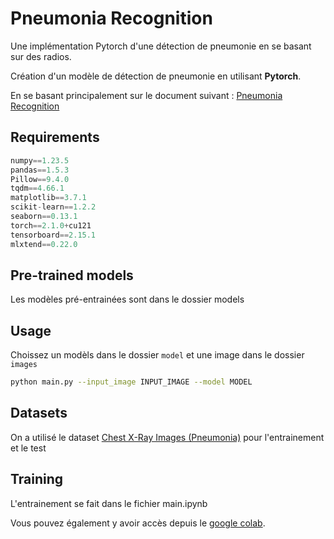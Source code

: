 # Pneumonia Recognition

Une implémentation Pytorch d'une détection de pneumonie en se basant sur des radios.



Création d'un modèle de détection de pneumonie en utilisant **Pytorch**.

En se basant principalement sur le document suivant : [Pneumonia Recognition](https://www.kaggle.com/code/madz2000/pneumonia-detection-using-cnn-92-6-accuracy/notebook)


## Requirements

```py
numpy==1.23.5
pandas==1.5.3
Pillow==9.4.0
tqdm==4.66.1
matplotlib==3.7.1
scikit-learn==1.2.2
seaborn==0.13.1
torch==2.1.0+cu121
tensorboard==2.15.1
mlxtend==0.22.0
```

## Pre-trained models
Les modèles pré-entrainées sont dans le dossier models

## Usage
Choissez un modèls dans le dossier `model` et une image dans le dossier `images`
```sh
python main.py --input_image INPUT_IMAGE --model MODEL
```

## Datasets

On a utilisé le dataset  [Chest X-Ray Images (Pneumonia)](https://www.kaggle.com/datasets/paultimothymooney/chest-xray-pneumonia) pour l'entrainement et le test

## Training

L'entrainement se fait dans le fichier main.ipynb

Vous pouvez également y avoir accès depuis le [google colab](https://colab.research.google.com/drive/1UgSolgs2_rvoCECqeDeSnp3VTQ728kpm?usp=sharing).
